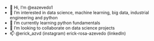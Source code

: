 - 👋 Hi, I’m @eazevedo1
- 👀 I’m interested in data science, machine learning, big data, industrial engineering and python
- 🌱 I’m currently learning python fundamentals
- 💞️ I’m looking to collaborate on data science projects
- 📫 @erick_azvd (instagram) erick-rosa-azevedo (linkedIn)

